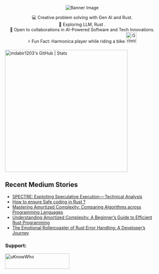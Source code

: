 <div align="center">
  <img src="https://github.com/mdabir1203/mdabir1203/assets/66947064/dc33981c-00bf-42e4-a644-06d63ecc16d7" alt="Banner Image" />
  
</div>

<p style="text-align: center;">

<div align="center">
💻 Creative problem solving with Gen AI and Rust.<br>
🌱 Exploring LLM, Rust .<br>
🚀 Open to collaborations in AI-Powered Software and Tech Innovations.<br>
⚡ Fun Fact: Harmonica player while riding a bike
  <img src="https://raw.githubusercontent.com/Tarikul-Islam-Anik/Animated-Fluent-Emojis/master/Emojis/Smilies/Grinning%20Cat%20with%20Smiling%20Eyes.png" alt="Grinning Cat with Smiling Eyes" width="35" height="35" />
</p>
</div>

<a align="mid-center" href="https://quira.sh?utm_source=widgets&utm_campaign=mdabir1203">
  <img src="https://stats.quira.sh/mdabir1203/github?theme=dark" alt="mdabir1203's GitHub | Stats" width="400" height="400">
</a>


## Recent Medium Stories

<!-- BLOG-POST-LIST:START -->
- [SPECTRE: Exploiting Speculative Execution — Technical Analysis](https://medium.com/@md.abir1203/spectre-exploiting-speculative-execution-technical-analysis-77f3677a63ea?source=rss-b62bf3bb75c7------2)
- [How to ensure Safe coding in Rust ?](https://medium.com/@md.abir1203/how-to-ensure-safe-coding-in-rust-4bd8c9dba6b0?source=rss-b62bf3bb75c7------2)
- [Mastering Amortized Complexity: Comparing Algorithms across Programming Languages](https://medium.com/@md.abir1203/mastering-amortized-complexity-comparing-algorithms-across-programming-languages-0a4951308071?source=rss-b62bf3bb75c7------2)
- [Understanding Amortized Complexity: A Beginner’s Guide to Efficient Rust Programming](https://medium.com/@md.abir1203/understanding-amortized-complexity-a-beginners-guide-to-efficient-rust-programming-79e1a9ca8c15?source=rss-b62bf3bb75c7------2)
- [The Emotional Rollercoaster of Rust Error Handling: A Developer’s Journey](https://medium.com/@md.abir1203/the-emotional-rollercoaster-of-rust-error-handling-a-developers-journey-6e06fa55936a?source=rss-b62bf3bb75c7------2)
<!-- BLOG-POST-LIST:END -->


**<h3 align="left">Support:</h3>**
<p><a href="https://www.buymeacoffee.com/uKnowWho"> <img align="left" src="https://cdn.buymeacoffee.com/buttons/v2/default-yellow.png" height="50" width="210" alt="uKnowWho" /></a></p><br><br>

